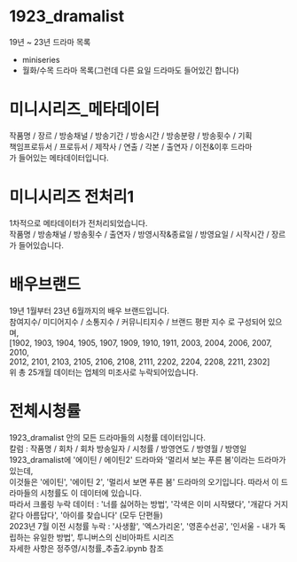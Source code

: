 # 1923_dramalist
19년 ~ 23년 드라마 목록
* miniseries
* 월화/수목 드라마 목록(그런데 다른 요일 드라마도 들어있긴 합니다)

# 미니시리즈_메타데이터
작품명 / 장르 / 방송채널 / 방송기간 / 방송시간 / 방송분량 / 방송횟수 / 기획  
책임프로듀서 / 프로듀서 / 제작사 / 연출 / 각본 / 출연자 / 이전&이후 드라마  
가 들어있는 메타데이터입니다.

# 미니시리즈 전처리1
1차적으로 메타데이터가 전처리되었습니다.  
작품명 / 방송채널 / 방송횟수 / 출연자 / 방영시작&종료일 / 방영요일 / 시작시간 / 장르  
가 들어있습니다.

# 배우브랜드
19년 1월부터 23년 6월까지의 배우 브랜드입니다.  
참여지수/ 미디어지수 / 소통지수 / 커뮤니티지수 / 브랜드 평판 지수 로 구성되어 있으며,  
[1902, 1903, 1904, 1905, 1907, 1909, 1910, 1911, 2003, 2004, 2006, 2007, 2010,  
2012, 2101, 2103, 2105, 2106, 2108, 2111, 2202, 2204, 2208, 2211, 2302]  
위 총 25개월 데이터는 업체의 미조사로 누락되어있습니다.

# 전체시청률
1923_dramalist 안의 모든 드라마들의 시청률 데이터입니다.  
칼럼 : 작품명 / 회차 / 회차 방송일자 / 시청률 / 방영연도 / 방영월 / 방영일  
1923_dramalist에 '에이틴 / 에이틴2' 드라마와 '멀리서 보는 푸른 봄'이라는 드라마가 있는데,  
이것들은 '에이틴', '에이틴 2', '멀리서 보면 푸른 봄' 드라마의 오기입니다. 따라서 이 드라마들의 시청률도 이 데이터에 있습니다.  
따라서 크롤링 누락 데이터 : '너를 싫어하는 방법', '각색은 이미 시작됐다', '개같다 거지같다 아름답다', '아이를 찾습니다' (모두 단편들)  
2023년 7월 이전 시청률 누락 : '사생활', '엑스가리온', '영혼수선공', '인서울 - 내가 독립하는 유일한 방법', 투니버스의 신비아파트 시리즈  
자세한 사항은 정주영/시청률_추출2.ipynb 참조
